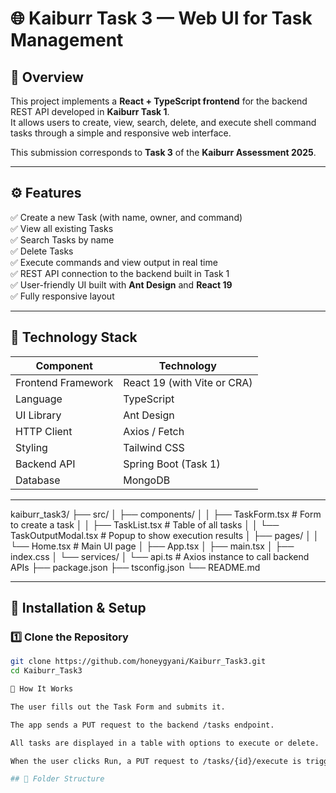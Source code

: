 # 🌐 Kaiburr Task 3 — Web UI for Task Management

## 📘 Overview
This project implements a **React + TypeScript frontend** for the backend REST API developed in **Kaiburr Task 1**.  
It allows users to create, view, search, delete, and execute shell command tasks through a simple and responsive web interface.

This submission corresponds to **Task 3** of the **Kaiburr Assessment 2025**.

---

## ⚙️ Features

✅ Create a new Task (with name, owner, and command)  
✅ View all existing Tasks  
✅ Search Tasks by name  
✅ Delete Tasks  
✅ Execute commands and view output in real time  
✅ REST API connection to the backend built in Task 1  
✅ User-friendly UI built with **Ant Design** and **React 19**  
✅ Fully responsive layout  

---

## 🧱 Technology Stack

| Component | Technology |
|------------|-------------|
| Frontend Framework | React 19 (with Vite or CRA) |
| Language | TypeScript |
| UI Library | Ant Design |
| HTTP Client | Axios / Fetch |
| Styling | Tailwind CSS |
| Backend API | Spring Boot (Task 1) |
| Database | MongoDB |

---

kaiburr_task3/
├── src/
│ ├── components/
│ │ ├── TaskForm.tsx # Form to create a task
│ │ ├── TaskList.tsx # Table of all tasks
│ │ └── TaskOutputModal.tsx # Popup to show execution results
│ ├── pages/
│ │ └── Home.tsx # Main UI page
│ ├── App.tsx
│ ├── main.tsx
│ ├── index.css
│ └── services/
│ └── api.ts # Axios instance to call backend APIs
├── package.json
├── tsconfig.json
└── README.md


---

## 🧰 Installation & Setup

### 1️⃣ Clone the Repository
```bash
git clone https://github.com/honeygyani/Kaiburr_Task3.git
cd Kaiburr_Task3

🧩 How It Works

The user fills out the Task Form and submits it.

The app sends a PUT request to the backend /tasks endpoint.

All tasks are displayed in a table with options to execute or delete.

When the user clicks Run, a PUT request to /tasks/{id}/execute is triggered and the output is displayed in a modal popup.

## 📂 Folder Structure

